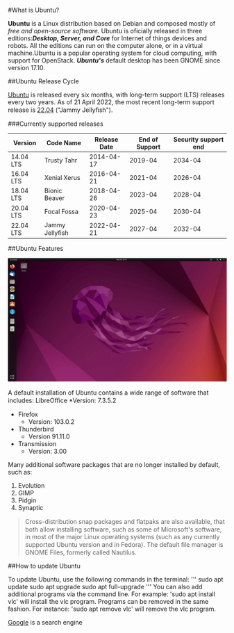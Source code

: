 #What is Ubuntu?

**Ubuntu** is a Linux distribution based on Debian and composed mostly of *free and open-source software.*
Ubuntu is oficially released in three editions:***Desktop, Server, and Core*** for Internet of things devices and
robots. All the editions can run on the computer alone, or in a virtual machine.Ubuntu is a popular
operating system for cloud computing, with support for OpenStack. ***Ubuntu's*** default desktop has been
GNOME since version 17.10.

##Ubuntu Release Cycle

[Ubuntu](https://ubuntu.com/) is released every six months, with long-term support (LTS) releases every two years. As of 21 April
2022, the most recent long-term support release is [22.04](https://ubuntu.com/download/desktop) ("Jammy Jellyﬁsh").


###Currently supported releases

| Version   | Code  Name     | Release Date | End of Support | Security support end |
| --------- | -------------- | ------------ | -------------- | -------------------- |
| 14.04 LTS | Trusty Tahr    | 2014-04-17   | 2019-04        | 2034-04              |
| 16.04 LTS | Xenial Xerus   | 2016-04-21   | 2021-04        | 2026-04              |
| 18.04 LTS | Bionic Beaver  | 2018-04-26   | 2023-04        | 2028-04              |
| 20.04 LTS | Focal Fossa    | 2020-04-23   | 2025-04        | 2030-04              |
| 22.04 LTS | Jammy Jellyﬁsh | 2022-04-21   | 2027-04        | 2032-04              |

##Ubuntu Features

![Ubuntu Desktop](ubuntu-desktop.png)

A default installation of Ubuntu contains a wide range of software that includes:
LibreOﬃce
    *Version: 7.3.5.2
- Firefox
    - Version: 103.0.2
- Thunderbird
  - Version 91.11.0
- Transmission
    - Version: 3.00

Many additional software packages that are no longer installed by default, such as:
1. Evolution
2. GIMP
3. Pidgin
4. Synaptic


> Cross-distribution snap packages and ﬂatpaks are also available, that both allow installing software, such as some of Microsoft's software, in most of the major Linux operating systems (such as any currently supported Ubuntu version and in Fedora). The default ﬁle manager is GNOME Files, formerly called Nautilus.

##How to update Ubuntu

To update Ubuntu, use the following commands in the terminal:
'''
sudo apt update
sudo apt upgrade
sudo apt full-upgrade
'''
You can also add additional programs via the command line. For example: 'sudo apt install vlc' will install the vlc program. Programs can be removed in the same fashion. For instance: 'sudo apt remove vlc' will remove the vlc program.


[Google](https://google.com) is a search engine